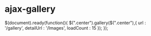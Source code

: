 ajax-gallery
============
$(document).ready(function(){
	$(".center").gallery($(".center"),{ url	: '/gallery',
					    detailUrl : '/Images',
					    loadCount : 15
					    });
});
